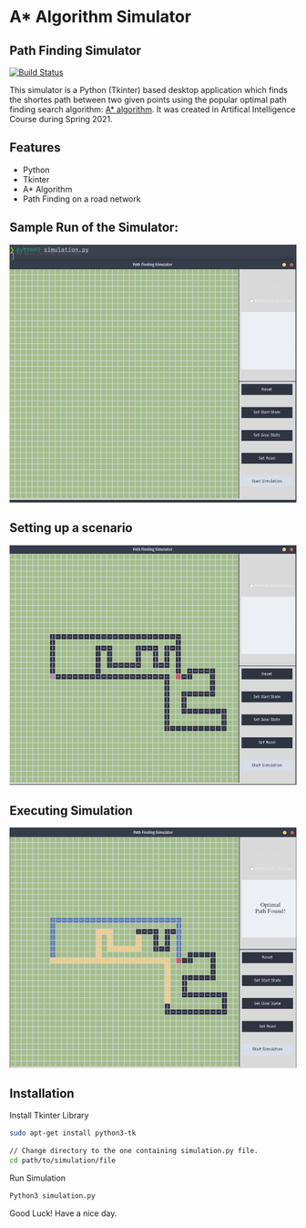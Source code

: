 # A* Algorithm Simulator
## Path Finding Simulator

[![Build Status](https://travis-ci.org/joemccann/dillinger.svg?branch=master)](https://github.com/AsjadIftikhar/PandaCompiler.git)

This simulator is a Python (Tkinter) based desktop application which finds the shortes path between two given points using the popular optimal path finding search algorithm: [A* algorithm](https://en.wikipedia.org/wiki/A*_search_algorithm). 
It was created in Artifical Intelligence Course during Spring 2021.

## Features

- Python
- Tkinter
- A* Algorithm
- Path Finding on a road network


## Sample Run of the Simulator:

![Running](running.png)

## Setting up a scenario

![Output](setup.png)

## Executing Simulation

![Output](finished.png)

## Installation


Install Tkinter Library

```sh
sudo apt-get install python3-tk
```

```sh
// Change directory to the one containing simulation.py file.
cd path/to/simulation/file
```

Run Simulation

```sh
Python3 simulation.py
```


Good Luck! Have a nice day.

